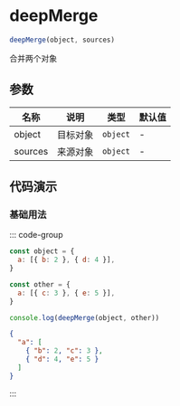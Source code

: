 # deepMerge

```js :no-line-numbers
deepMerge(object, sources)
```

合并两个对象

## 参数

| 名称    | 说明     | 类型     | 默认值 |
| ------- | -------- | -------- | ------ |
| object  | 目标对象 | `object` | -      |
| sources | 来源对象 | `object` | -      |

## 代码演示

### 基础用法

::: code-group

```js [示例]
const object = {
  a: [{ b: 2 }, { d: 4 }],
}

const other = {
  a: [{ c: 3 }, { e: 5 }],
}

console.log(deepMerge(object, other))
```

```json [输出]
{
  "a": [
    { "b": 2, "c": 3 },
    { "d": 4, "e": 5 }
  ]
}
```

:::
